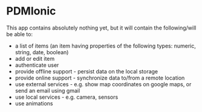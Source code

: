 # PDMIonic
This app contains absolutely nothing yet, but it will contain the following/will be able to:

  - a list of items (an item having properties of the following types: numeric, string, date, boolean)
  - add or edit item
  - authenticate user
  - provide offline support - persist data on the local storage
  - provide online support - synchronize data to/from a remote location
  - use external services - e.g. show map coordinates on google maps, or send an email using gmail
  - use local services - e.g. camera, sensors
  - use animations
